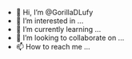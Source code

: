 - 👋 Hi, I’m @GorillaDLufy
- 👀 I’m interested in ...
- 🌱 I’m currently learning ...
- 💞️ I’m looking to collaborate on ...
- 📫 How to reach me ...

<!---
GorillaDLufy/GorillaDLufy is a ✨ special ✨ repository because its `README.md` (this file) appears on your GitHub profile.
You can click the Preview link to take a look at your changes.
--->
